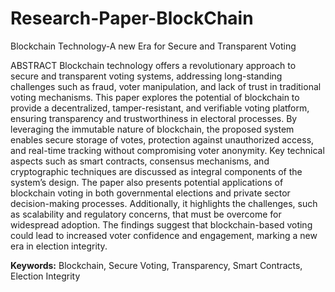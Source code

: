 # Research-Paper-BlockChain
Blockchain Technology-A new Era for Secure and Transparent Voting


ABSTRACT 
Blockchain technology offers a revolutionary approach to secure and transparent voting systems, addressing long-standing challenges such as fraud, voter manipulation, and lack of trust in traditional voting mechanisms. This paper explores the potential of blockchain to provide a decentralized, tamper-resistant, and verifiable voting platform, ensuring transparency and trustworthiness in electoral processes. By leveraging the immutable nature of blockchain, the proposed system enables secure storage of votes, protection against unauthorized access, and real-time tracking without compromising voter anonymity. Key technical aspects such as smart contracts, consensus mechanisms, and cryptographic techniques are discussed as integral components of the system’s design. The paper also presents potential applications of blockchain voting in both governmental elections and private sector decision-making processes. Additionally, it highlights the challenges, such as scalability and regulatory concerns, that must be overcome for widespread adoption. The findings suggest that blockchain-based voting could lead to increased voter confidence and engagement, marking a new era in election integrity.


**Keywords:**
Blockchain, Secure Voting, Transparency, Smart Contracts, Election Integrity

